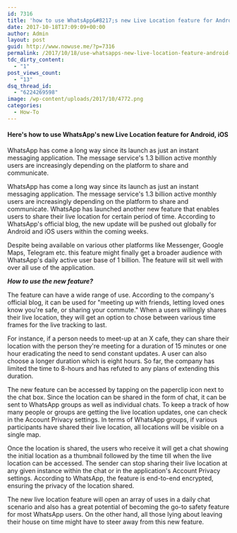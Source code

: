 ```yaml
---
id: 7316
title: 'how to use WhatsApp&#8217;s new Live Location feature for Android, iOS'
date: 2017-10-18T17:09:09+00:00
author: Admin
layout: post
guid: http://www.nowuse.me/?p=7316
permalink: /2017/10/18/use-whatsapps-new-live-location-feature-android-ios/
tdc_dirty_content:
  - "1"
post_views_count:
  - "13"
dsq_thread_id:
  - "6224269598"
image: /wp-content/uploads/2017/10/4772.png
categories:
  - How-To
---
```

<div class="canvas-atom Mb(24px) Mb(22px)--sm" data-reactid="4">
<div class="Pos(r) Lh(1.4) Fz(13px) Pb(10px) Pt(6px)" data-reactid="23">
<div class="Pos(r) Ovy(h)" data-reactid="26">
<div data-reactid="27">
<h4 class="slideshow-headline Fw(700) Fz(13px) Mb(4px)" data-reactid="28">Here's how to use WhatsApp's new Live Location feature for Android, iOS</h4>
<div class="slideshow-description Pend(12px)" data-reactid="29">WhatsApp has come a long way since its launch as just an instant messaging application. The message service's 1.3 billion active monthly users are increasingly depending on the platform to share and communicate.</div>
</div>
</div>
</div>
</div>
<div class="canvas-body Wow(bw) Cl(start) Mb(20px) Fz(15px) Lh(1.6) C($c-fuji-grey-l) Ff($ff-secondary) D(i)" data-reactid="30">
<p class="canvas-atom canvas-text Mb(1.0em) Mb(0)--sm Mt(0.8em)--sm" data-reactid="31">WhatsApp has come a long way since its launch as just an instant messaging application. The message service's 1.3 billion active monthly users are increasingly depending on the platform to share and communicate. WhatsApp has launched another new feature that enables users to share their live location for certain period of time. According to WhatsApp's official blog, the new update will be pushed out globally for Android and iOS users within the coming weeks.</p>
<p class="canvas-atom canvas-text Mb(1.0em) Mb(0)--sm Mt(0.8em)--sm" style="margin: 0px 0px 1em;" data-reactid="32">Despite being available on various other platforms like Messenger, Google Maps, Telegram etc. this feature might finally get a broader audience with WhatsApp's daily active user base of 1 billion. The feature will sit well with over all use of the application.</p>

<h5 class="canvas-atom canvas-text Mb(1.0em) Mb(0)--sm Mt(0.8em)--sm" style="margin: 0px 0px 1em;" data-reactid="33"><b>How to use the new feature?</b></h5>
<p class="canvas-atom canvas-text Mb(1.0em) Mb(0)--sm Mt(0.8em)--sm" data-reactid="34">The feature can have a wide range of use. According to the company's official blog, it can be used for "meeting up with friends, letting loved ones know you're safe, or sharing your commute." When a users willingly shares their live location, they will get an option to chose between various time frames for the live tracking to last.</p>
<p class="canvas-atom canvas-text Mb(1.0em) Mb(0)--sm Mt(0.8em)--sm" data-reactid="35">For instance, if a person needs to meet-up at an X cafe, they can share their location with the person they're meeting for a duration of 15 minutes or one hour eradicating the need to send constant updates. A user can also choose a longer duration which is eight hours. So far, the company has limited the time to 8-hours and has refuted to any plans of extending this duration.</p>
<p class="canvas-atom canvas-text Mb(1.0em) Mb(0)--sm Mt(0.8em)--sm" data-reactid="36">The new feature can be accessed by tapping on the paperclip icon next to the chat box. Since the location can be shared in the form of chat, it can be sent to WhatsApp groups as well as individual chats. To keep a track of how many people or groups are getting the live location updates, one can check in the Account Privacy settings. In terms of WhatsApp groups, if various participants have shared their live location, all locations will be visible on a single map.</p>
<p class="canvas-atom canvas-text Mb(1.0em) Mb(0)--sm Mt(0.8em)--sm" data-reactid="37">Once the location is shared, the users who receive it will get a chat showing the initial location as a thumbnail followed by the time till when the live location can be accessed. The sender can stop sharing their live location at any given instance within the chat or in the application's Account Privacy settings. According to WhatsApp, the feature is end-to-end encrypted, ensuring the privacy of the location shared.</p>
<p class="canvas-atom canvas-text Mb(1.0em) Mb(0)--sm Mt(0.8em)--sm" style="margin: 0px 0px 1em;" data-reactid="38">The new live location feature will open an array of uses in a daily chat scenario and also has a great potential of becoming the go-to safety feature for most WhatsApp users. On the other hand, all those lying about leaving their house on time might have to steer away from this new feature.</p>

</div>